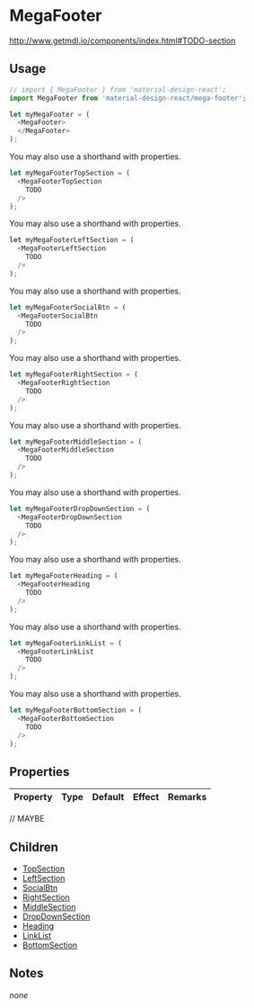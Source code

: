 # MegaFooter

http://www.getmdl.io/components/index.html#TODO-section


## Usage

```javascript
// import { MegaFooter } from 'material-design-react';
import MegaFooter from 'material-design-react/mega-footer';

let myMegaFooter = (
  <MegaFooter>
  </MegaFooter>
);
```

You may also use a shorthand with properties.

```javascript
let myMegaFooterTopSection = (
  <MegaFooterTopSection
    TODO
  />
);
```
You may also use a shorthand with properties.

```javascript
let myMegaFooterLeftSection = (
  <MegaFooterLeftSection
    TODO
  />
);
```
You may also use a shorthand with properties.

```javascript
let myMegaFooterSocialBtn = (
  <MegaFooterSocialBtn
    TODO
  />
);
```
You may also use a shorthand with properties.

```javascript
let myMegaFooterRightSection = (
  <MegaFooterRightSection
    TODO
  />
);
```
You may also use a shorthand with properties.

```javascript
let myMegaFooterMiddleSection = (
  <MegaFooterMiddleSection
    TODO
  />
);
```
You may also use a shorthand with properties.

```javascript
let myMegaFooterDropDownSection = (
  <MegaFooterDropDownSection
    TODO
  />
);
```
You may also use a shorthand with properties.

```javascript
let myMegaFooterHeading = (
  <MegaFooterHeading
    TODO
  />
);
```
You may also use a shorthand with properties.

```javascript
let myMegaFooterLinkList = (
  <MegaFooterLinkList
    TODO
  />
);
```
You may also use a shorthand with properties.

```javascript
let myMegaFooterBottomSection = (
  <MegaFooterBottomSection
    TODO
  />
);
```


## Properties

Property | Type | Default | Effect | Remarks
-------- | -----| ------- | ------ | -------

// MAYBE


## Children

* [TopSection](./top-section/README.md)
* [LeftSection](./left-section/README.md)
* [SocialBtn](./social-btn/README.md)
* [RightSection](./right-section/README.md)
* [MiddleSection](./middle-section/README.md)
* [DropDownSection](./drop-down-section/README.md)
* [Heading](./heading/README.md)
* [LinkList](./link-list/README.md)
* [BottomSection](./bottom-section/README.md)


## Notes

*none*
